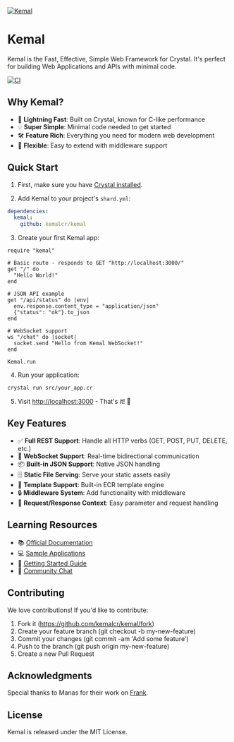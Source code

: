 [![Kemal](https://avatars3.githubusercontent.com/u/15321198?v=3&s=200)](http://kemalcr.com)

# Kemal

Kemal is the Fast, Effective, Simple Web Framework for Crystal. It's perfect for building Web Applications and APIs with minimal code.

[![CI](https://github.com/kemalcr/kemal/actions/workflows/ci.yml/badge.svg)](https://github.com/kemalcr/kemal/actions/workflows/ci.yml)

## Why Kemal?

- 🚀 **Lightning Fast**: Built on Crystal, known for C-like performance
- 💡 **Super Simple**: Minimal code needed to get started
- 🛠 **Feature Rich**: Everything you need for modern web development
- 🔧 **Flexible**: Easy to extend with middleware support

## Quick Start

1. First, make sure you have [Crystal installed](https://crystal-lang.org/install/).

2. Add Kemal to your project's `shard.yml`:

```yaml
dependencies:
  kemal:
    github: kemalcr/kemal
```

3. Create your first Kemal app:

```crystal
require "kemal"

# Basic route - responds to GET "http://localhost:3000/"
get "/" do
  "Hello World!"
end

# JSON API example
get "/api/status" do |env|
  env.response.content_type = "application/json"
  {"status": "ok"}.to_json
end

# WebSocket support
ws "/chat" do |socket|
  socket.send "Hello from Kemal WebSocket!"
end

Kemal.run
```

4. Run your application:

```bash
crystal run src/your_app.cr
```

5. Visit [http://localhost:3000](http://localhost:3000) - That's it! 🎉

## Key Features

- ✅ **Full REST Support**: Handle all HTTP verbs (GET, POST, PUT, DELETE, etc.)
- 🔌 **WebSocket Support**: Real-time bidirectional communication
- 📦 **Built-in JSON Support**: Native JSON handling
- 🗄️ **Static File Serving**: Serve your static assets easily
- 📝 **Template Support**: Built-in ECR template engine
- 🔒 **Middleware System**: Add functionality with middleware
- 🎯 **Request/Response Context**: Easy parameter and request handling

## Learning Resources

- 📚 [Official Documentation](http://kemalcr.com)
- 💻 [Sample Applications](https://github.com/kemalcr/kemal/tree/master/samples)
- 🚀 [Getting Started Guide](http://kemalcr.com/guide/)
- 💬 [Community Chat](https://discord.gg/prSVAZJEpz)


## Contributing

We love contributions! If you'd like to contribute:

1. Fork it (https://github.com/kemalcr/kemal/fork)
2. Create your feature branch (git checkout -b my-new-feature)
3. Commit your changes (git commit -am 'Add some feature')
4. Push to the branch (git push origin my-new-feature)
5. Create a new Pull Request

## Acknowledgments

Special thanks to Manas for their work on [Frank](https://github.com/manastech/frank).

## License

Kemal is released under the MIT License.
